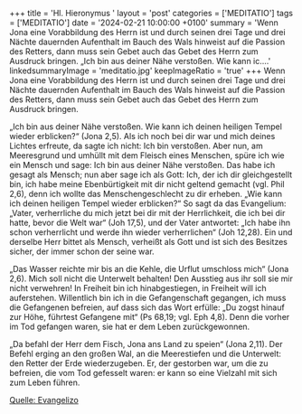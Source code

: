 +++
title = 'Hl. Hieronymus  '
layout = 'post'
categories = ['MEDITATIO']
tags = ['MEDITATIO']
date = '2024-02-21 10:00:00 +0100'
summary = 'Wenn Jona eine Vorabbildung des Herrn ist und durch seinen drei Tage und drei Nächte dauernden Aufenthalt im Bauch des Wals hinweist auf die Passion des Retters, dann muss sein Gebet auch das Gebet des Herrn zum Ausdruck bringen.  „Ich bin aus deiner Nähe verstoßen. Wie kann ic....'
linkedsummaryImage = 'meditatio.jpg'
keepImageRatio = 'true'
+++
Wenn Jona eine Vorabbildung des Herrn ist und durch seinen drei Tage und drei Nächte dauernden Aufenthalt im Bauch des Wals hinweist auf die Passion des Retters, dann muss sein Gebet auch das Gebet des Herrn zum Ausdruck bringen.

„Ich bin aus deiner Nähe verstoßen. Wie kann ich deinen heiligen Tempel wieder erblicken?“ (Jona 2,5).<!--more--> Als ich noch bei dir war und mich deines Lichtes erfreute, da sagte ich nicht: Ich bin verstoßen. Aber nun, am Meeresgrund und umhüllt mit dem Fleisch eines Menschen, spüre ich wie ein Mensch und sage: Ich bin aus deiner Nähe verstoßen. Das habe ich gesagt als Mensch; nun aber sage ich als Gott: Ich, der ich dir gleichgestellt bin, ich habe meine Ebenbürtigkeit mit dir nicht geltend gemacht (vgl. Phil 2,6), denn ich wollte das Menschengeschlecht zu dir erheben. „Wie kann ich deinen heiligen Tempel wieder erblicken?“ So sagt da das Evangelium: „Vater, verherrliche du mich jetzt bei dir mit der Herrlichkeit, die ich bei dir hatte, bevor die Welt war“ (Joh 17,5), und der Vater antwortet: „Ich habe ihn schon verherrlicht und werde ihn wieder verherrlichen“ (Joh 12,28). Ein und derselbe Herr bittet als Mensch, verheißt als Gott und ist sich des Besitzes sicher, der immer schon der seine war.

„Das Wasser reichte mir bis an die Kehle, die Urflut umschloss mich“ (Jona 2,6). Mich soll nicht die Unterwelt behalten! Den Ausstieg aus ihr soll sie mir nicht verwehren! In Freiheit bin ich hinabgestiegen, in Freiheit will ich auferstehen. Willentlich bin ich in die Gefangenschaft gegangen, ich muss die Gefangenen befreien, auf dass sich das Wort erfülle: „Du zogst hinauf zur Höhe, führtest Gefangene mit“ (Ps 68,19; vgl. Eph 4,8). Denn die vorher im Tod gefangen waren, sie hat er dem Leben zurückgewonnen.

„Da befahl der Herr dem Fisch, Jona ans Land zu speien“ (Jona 2,11). Der Befehl erging an den großen Wal, an die Meerestiefen und die Unterwelt: den Retter der Erde wiederzugeben. Er, der gestorben war, um die zu befreien, die vom Tod gefesselt waren: er kann so eine Vielzahl mit sich zum Leben führen. 

[Quelle: Evangelizo](https://evangeliumtagfuertag.org/DE/gospel)
